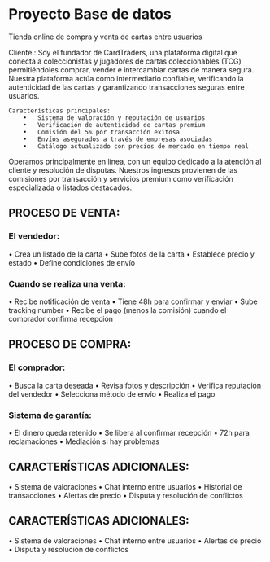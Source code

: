 # Proyecto Base de datos


Tienda online de compra y venta de cartas entre usuarios

Cliente : 
    Soy el fundador de CardTraders, una plataforma digital que conecta a coleccionistas y jugadores de cartas coleccionables (TCG) permitiéndoles comprar, vender e intercambiar cartas de manera segura. Nuestra plataforma actúa como intermediario confiable, verificando la autenticidad de las cartas y garantizando transacciones seguras entre usuarios.
    
    Características principales:
        •	Sistema de valoración y reputación de usuarios
        •	Verificación de autenticidad de cartas premium
        •	Comisión del 5% por transacción exitosa
        •	Envíos asegurados a través de empresas asociadas
        •	Catálogo actualizado con precios de mercado en tiempo real
        
Operamos principalmente en línea, con un equipo dedicado a la atención al cliente y resolución de disputas. Nuestros ingresos provienen de las comisiones por transacción y servicios premium como verificación especializada o listados destacados.


## PROCESO DE VENTA:
### El vendedor:
•	Crea un listado de la carta
•	Sube fotos de la carta
•	Establece precio y estado
•	Define condiciones de envío
### Cuando se realiza una venta:
•	Recibe notificación de venta
•	Tiene 48h para confirmar y enviar
•	Sube tracking number
•	Recibe el pago (menos la comisión) cuando el comprador confirma recepción
## PROCESO DE COMPRA:
### El comprador:
•	Busca la carta deseada
•	Revisa fotos y descripción
•	Verifica reputación del vendedor
•	Selecciona método de envío
•	Realiza el pago
###	Sistema de garantía:
•	El dinero queda retenido
•	Se libera al confirmar recepción
•	72h para reclamaciones
•	Mediación si hay problemas
## CARACTERÍSTICAS ADICIONALES:
•	Sistema de valoraciones
•	Chat interno entre usuarios
•	Historial de transacciones
•	Alertas de precio
•	Disputa y resolución de conflictos 

## CARACTERÍSTICAS ADICIONALES:
•	Sistema de valoraciones
•	Chat interno entre usuarios
•	Alertas de precio
•	Disputa y resolución de conflictos 
